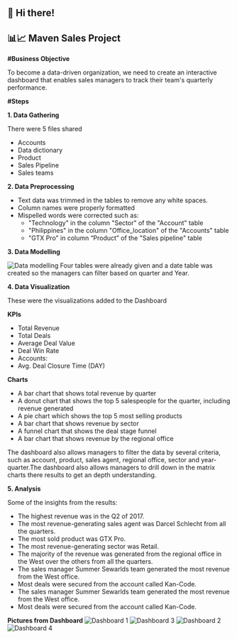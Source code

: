 ## 👋 Hi there!

## 📊📈 Maven Sales Project

**#Business Objective**

To become a data-driven organization, we need to create an interactive dashboard that enables sales managers to track their team's quarterly performance.

**#Steps**

**1. Data Gathering**

There were 5 files shared

* Accounts
* Data dictionary
* Product
* Sales Pipeline
* Sales teams

**2. Data Preprocessing**

* Text data was trimmed in the tables to remove any white spaces.
* Column names were properly formatted
* Mispelled words were corrected such as:
    * "Technology" in the column "Sector" of the "Account" table
    * "Philippines" in the column "Office_location" of the "Accounts" table
    * "GTX Pro" in column “Product” of the "Sales pipeline" table

**3. Data Modelling**

![Data modelling](https://github.com/sameerulhaq2/Maven_Sales_Project/assets/140944405/9fce8cd7-4948-4443-8c11-956985990a28)
Four tables were already given and a date table was created so the managers can filter based on quarter and Year.

**4. Data Visualization**

These were the visualizations added to the Dashboard

**KPIs**

* Total Revenue
* Total Deals
* Average Deal Value
* Deal Win Rate
* Accounts:
* Avg. Deal Closure Time (DAY)

**Charts**

* A bar chart that shows total revenue by quarter
* A donut chart that shows the top 5 salespeople for the quarter, including revenue generated
* A pie chart which shows the top 5 most selling products
* A bar chart that shows revenue by sector
* A funnel chart that shows the deal stage funnel
* A bar chart that shows revenue by the regional office

The dashboard also allows managers to filter the data by several criteria, such as account, product, sales agent, regional office, sector and year-quarter.The dashboard also allows managers to drill down in the matrix charts there results to get an depth understanding.

**5. Analysis**

Some of the insights from the results:

* The highest revenue was in the Q2 of 2017.
* The most revenue-generating sales agent was Darcel Schlecht from all the quarters.
* The most sold product was GTX Pro.
* The most revenue-generating sector was Retail.
* The majority of the revenue was generated from the regional office in the West over the others from all the quarters.
* The sales manager Summer Sewarlds team generated the most revenue from the West office.
* Most deals were secured from the account called Kan-Code.
* The sales manager Summer Sewarlds team generated the most revenue from the West office.
* Most deals were secured from the account called Kan-Code.

**Pictures from Dashboard**
![Dashboard 1](https://github.com/sameerulhaq2/Maven_Sales_Project/assets/140944405/ef6d61cd-ffa9-44ed-a92b-ddfc7eb56d2d)
![Dashboard 3](https://github.com/sameerulhaq2/Maven_Sales_Project/assets/140944405/8b128bbf-f85d-4b15-866e-d175ecef1972)
![Dashboard 2](https://github.com/sameerulhaq2/Maven_Sales_Project/assets/140944405/f59e916d-2932-4f35-a28b-03303e66ef0a)
![Dashboard 4](https://github.com/sameerulhaq2/Maven_Sales_Project/assets/140944405/2c187430-11e9-402b-aad0-7ce745a9bf12)



